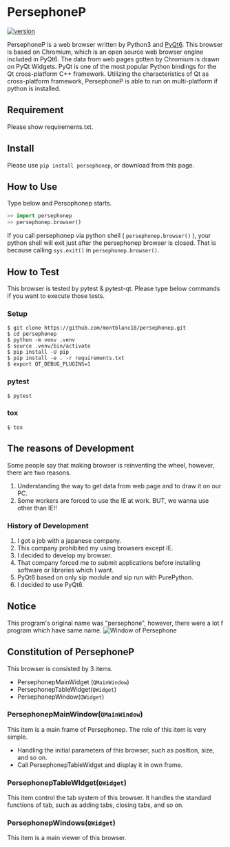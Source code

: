 
# PersephoneP

[![version](http://img.shields.io/pypi/v/persephonep.svg)](https://pypi.python.org/pypi/persephonep/)



PersephoneP is a web browser written by Python3 and [PyQt6](https://www.riverbankcomputing.com/static/Docs/PyQt6/).
This browser is based on Chromium,
 which is an open source web browser engine included in PyQt6.
The data from web pages gotten by Chromium is drawn on PyQt Widgets.
PyQt is one of the most popular Python bindings for the Qt cross-platform C++ framework.
Utilizing the characteristics of Qt as cross-platform framework,
 PersephoneP is able to run on multi-platform if python is installed.

## Requirement

Please show requirements.txt.

## Install

Please use ```pip install persephonep```, or download from this page.

## How to Use

Type below and Persophonep starts.

```python
>> import persephonep
>> persephonep.browser()
```

If you call persephonep via python shell ( ```persephonep.browser()``` ), your python shell will exit just after the persephonep browser is closed.
That is because calling ```sys.exit()``` in ```persephonep.browser()```.

## How to Test

This browser is tested by pytest & pytest-qt.
Please type below commands if you want to execute those tests.

### Setup

```text
$ git clone https://github.com/montblanc18/persephonep.git
$ cd persephonep
$ python -m venv .venv
$ source .venv/bin/activate
$ pip install -U pip
$ pip install -e . -r requirements.txt
$ export QT_DEBUG_PLUGINS=1
```

### pytest

```text
$ pytest
```

### tox

```text
$ tox
```

## The reasons of Development

Some people say that making browser is reinventing the wheel,
 however, there are two reasons.

1. Understanding the way to get data from web page and to draw it on our PC.
1. Some workers are forced to use the IE at work. BUT,
 we wanna use other than IE!!

### History of Development

1. I got a job with a japanese company.
1. This company prohibited my using browsers except IE.
1. I decided to develop my browser.
1. That company forced me to submit applications before installing software or libraries which I want.
1. PyQt6 based on only sip module and sip run with PurePython.
1. I decided to use PyQt6.

## Notice

This program's original name was "persephone",
 however, there were a lot f program which have same name.
![Window of Persephone](https://github.com/montblanc18/persephonep/blob/master/img/window_of_persephonep.png "Window_of_Persephone")

## Constitution of PersephoneP

This browser is consisted by 3 items.

- PersephonepMainWidget (```QMainWindow```)
- PersephonepTableWidget(```QWidget```)
- PersephonepWindow(```QWidget```)

### PersephonepMainWindow(```QMainWindow```)

This item is a main frame of Persephonep.
The role of this item is very simple.

- Handling the initial parameters of this browser, such as position, size, and so on.
- Call PersephonepTableWidget and display it in own frame.

### PersephonepTableWIdget(```QWidget```)

This item control the tab system of this browser. It handles the standard functions of tab, such as adding tabs, closing tabs, and so on.

### PersephonepWindows(```QWidget```)

This item is a main viewer of this browser.